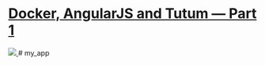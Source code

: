 # [Docker, AngularJS and Tutum — Part 1](blog.tutum.co/2015/06/03/docker-angularjs-and-tutum-part-1/)

<a href="http://blog.tutum.co/2015/06/03/docker-angularjs-and-tutum-part-1/">
  <img src="https://tutumcloud.files.wordpress.com/2015/06/tutorial-angular1.png">
</a>
# my_app
